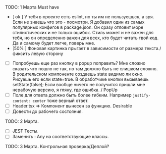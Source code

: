 TODO:  1 Марта
Must have
* [ ok ] У тебя в проекте есть eslint, но ты им не пользуешься, а зря. Если не
  знаешь что это - посмотри. Я добавил один из самых популярных конфигов в
  package.json. Он сразу отловит море стилистических и не только ошибок.
  Стиль может и не важен для тебя, но он определенно важен для всех, кто будет
  читать твой код. Да и самому будет легче, поверь мне.
* [50% ] Фоновая картинка прыгает в зависимости от размера текста./ фиксить левую сторону 
* [ ] Попробуешь еще раз кнопку в popup поправить? Мне сложно сказать что 
  пошло не так, но там должно быть не слишком сложно. В родительском
  компоненте создаешь state видимо ли окно. Рисуешь его если state=true.
  В обработчике кнопки вызываешь setState(false);
  Если вообще ничего не получится пришли мне нерабочую версию, я гляну, где
  ошибка. / PopUp
* [ ] Поле для ответа должно быть более гибким. Например 
  `justify-content: center` тоже верный ответ.
* [ ] Header.tsx => Компонент вынесен за функцию. 
Desirable
*[ ] Довести до рабочего состояния.

TODO: 2 Марта.
* [ ] JEST Тесты.
* [ ] Заменить : Any на соответствующие классы.

TODO: 3 Марта. Контрольная проверка/Деплой?